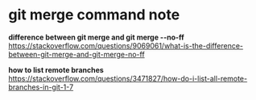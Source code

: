 # git merge command note  
**difference between git merge and git merge --no-ff**  
https://stackoverflow.com/questions/9069061/what-is-the-difference-between-git-merge-and-git-merge-no-ff  

**how to list remote branches**  
https://stackoverflow.com/questions/3471827/how-do-i-list-all-remote-branches-in-git-1-7  
